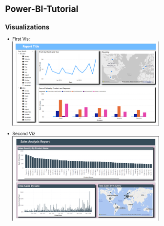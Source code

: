 # Power-BI-Tutorial

## Visualizations

+ First Vis:
![First Viz](firstvis.png)

+ Second Viz
  ![Second Viz With Multiple Data Sources](viz2.png)

